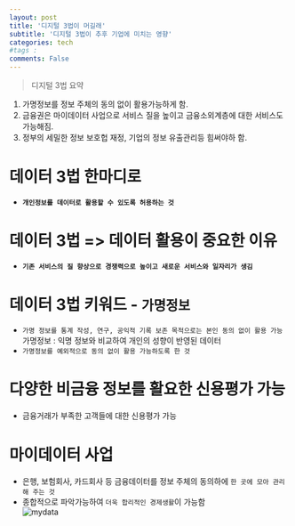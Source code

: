 ```yaml
---
layout: post
title: '디지털 3법이 머길래'
subtitle: '디지털 3법이 추후 기업에 미치는 영향'
categories: tech
#tags : 
comments: False
---
```

> 디지털 3법 요약

1. 가명정보를 정보 주체의 동의 없이 활용가능하게 함.  
2. 금융권은 마이데이터 사업으로 서비스 질을 높이고 금융소외계층에 대한 서비스도 가능해짐.  
3. 정부의 세밀한 정보 보호헙 재정, 기업의 정보 유출관리등 힘써야하 함.  

# 데이터 3법 한마디로  
 - **`개인정보를 데이터로 활용할 수 있도록 허용하는 것`**  

# 데이터 3법 => 데이터 활용이 중요한 이유  
 - **`기존 서비스의 질 향상으로 경쟁력으로 높이고 새로운 서비스와 일자리가 생김`**  

# 데이터 3법 키워드 - **`가명정보`**  
 - `가명 정보를 통계 작성, 연구, 공익적 기록 보존 목적으로는 본인 동의 없이 활용 가능`  
	가명정보 : 익명 정보와 비교하여 개인의 성향이 반영된 데이터
 - `가명정보를 예외적으로 동의 없이 활용 가능하도록 한 것`  

# 다양한 비금융 정보를 활요한 신용평가 가능  
 - 금융거래가 부족한 고객들에 대한 신용평가 가능

# 마이데이터 사업  
 - 은행, 보험회사, 카드회사 등 금융데이터를 정보 주체의 동의하에 `한 곳에 모아 관리해 주는 것`  
 - 종합적으로 파악가능하여 `더욱 합리적인 경제생활`이 가능함  
 ![mydata](https://user-images.githubusercontent.com/51938331/94217750-bee47880-ff1d-11ea-9403-a592091f4f72.PNG)







